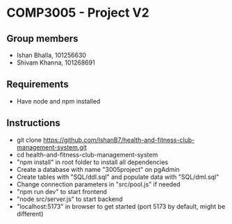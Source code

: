 # COMP3005 - Project V2

## Group members
- Ishan Bhalla, 101256630
- Shivam Khanna, 101268691

## Requirements
- Have node and npm installed

## Instructions
- git clone https://github.com/IshanB7/health-and-fitness-club-management-system.git
- cd health-and-fitness-club-management-system
- "npm install" in root folder to install all dependencies
- Create a database with name "3005project" on pgAdmin
- Create tables with "SQL/ddl.sql" and populate data with "SQL/dml.sql"
- Change connection parameters in "src/pool.js" if needed
- "npm run dev" to start frontend
- "node src/server.js" to start backend
- "localhost:5173" in browser to get started (port 5173 by default, might be different)